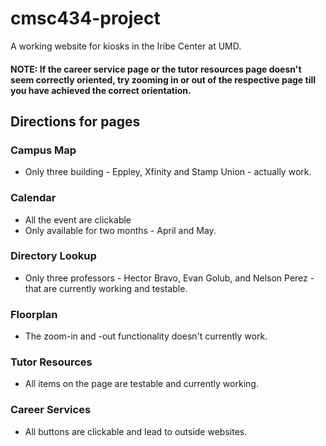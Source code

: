 # cmsc434-project
A working website for kiosks in the Iribe Center at UMD.
#### NOTE: If the career service page or the tutor resources page doesn't seem correctly oriented, try zooming in or out of the respective page till you have achieved the correct orientation.

## Directions for pages
### Campus Map
 - Only three building - Eppley, Xfinity and Stamp Union - actually work.

### Calendar
 - All the event are clickable
 - Only available for two months - April and May.

### Directory Lookup
 - Only three professors - Hector Bravo, Evan Golub, and Nelson Perez - that are currently working and testable.

### Floorplan 
 - The zoom-in and -out functionality doesn't currently work.

### Tutor Resources
 - All items on the page are testable and currently working.

### Career Services
 - All buttons are clickable and lead to outside websites.